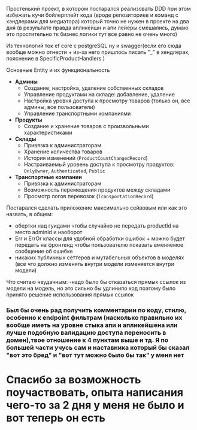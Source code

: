 Простенький проект, в котором постарался реализовать DDD при этом избежать кучи бойлерплейт кода (вроде репозиториев и команд с хэндлерами для медиатора) который точно не нужен в проекте на два дня (в результате правда апликейшн и апи лейеры смешались, думаю это простительно тк бизнес логики тут все равно не очень много)

Из технологий ток ef core c postgreSQL ну и swagger(если его сюда вообще можно отнести + из-за него пришлось писать "_" в хендлерах, пояснение в SpecificProductHandlers )

Основные Entity и их функциональность

- **Админы**
    - Создание, настройка, удаление собственных складов
    - Управление продуктами на складе: добавление, удаление
    - Настройка уровня доступа к просмотру товаров (только он, все админы, все пользователи)
    - Управление транспортными компаниями
- **Продукты**
    - Создание и хранение товаров с произвольными характеристиками
- **Склады**
    - Привязка к администраторам
    - Хранение количества товаров
    - История изменений (`ProductCountChangedRecord`)
    - Настраиваемый уровень доступа к просмотру продуктов:  
      `OnlyOwner`, `Authenticated`, `Public`
- **Транспортные компании**
    - Привязка к администраторам
    - Возможность перемещения продуктов между складами
    - Просмотр логов перевозок (`TransportationRecord`)

Постарался сделать приложение максимально сейвовым или как это назвать, в общем:
- обертки над гуидами чтобы случайно не передать productId на место adminId и наоборот
- Err и ErrOr классы для удобной обработки ошибок + можно будет передать на фронтенд чтобы пользователю показать вменяемое сообщение об ошибке
- никаких публичных сеттеров и мутабельных объектов в моделях (все что должно изменять внутри модели изменяется внутри модели)

Что считаю неудачным:
-надо было бы отказаться прямых ссылок из модели на модель, но это сильно бы удлинило код поэтому было принято решение использования прямых ссылок

### Был бы очень рад получить комментарии по коду, стилю, особенно к endpoint фильтрам (насколько правильно их вообще иметь на уровне стыка апи и апликейшена или лучше подобную валидацию доступа переносить в домен),твое отношение к 4 пунктам выше и тд. Я по большей части учусь сам и наставника который бы сказал "вот это бред" и "вот тут можно было бы так" у меня нет 

# Спасибо за возможность поучаствовать, опыта написания чего-то за 2 дня у меня не было и вот теперь он есть